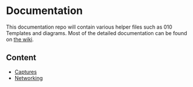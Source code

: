 # Documentation

This documentation repo will contain various helper files such as 010 Templates and diagrams.
Most of the detailed documentation can be found on [the wiki](https://github.com/themeldingwars/Documentation/wiki).

## Content

- [Captures](Captures/)
- [Networking](Networking/)
